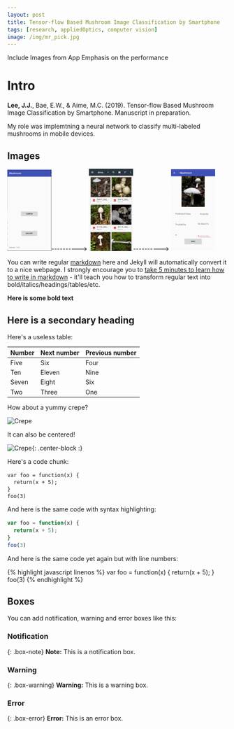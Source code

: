 ```yaml
---
layout: post
title: Tensor-flow Based Mushroom Image Classification by Smartphone
tags: [research, appliedOptics, computer vision]
image: /img/mr_pick.jpg
---
```




Include Images from App
Emphasis on the performance

# Intro
__Lee, J.J.__, Bae, E.W., & Aime, M.C. (2019). 
Tensor-flow Based Mushroom Image Classification by Smartphone. Manuscript in preparation.

My role was implemtning a neural network to classify multi-labeled mushrooms in mobile devices.


## Images

<img src="/img/mr_menu.png" width="20%" height="30%" title="First Menu" alt="First Menu"></img>---------->
<img src="/img/mr_pick.jpg" width="20%" height="30%" title="Choosing a mushroom img from Gallery" alt="Choosing a mushroom img from Gallery"></img>---------->
<img src="/img/mr_result.png" width="20%" height="30%" title="Here is the prediction" alt="Here is the prediction"></img>










You can write regular [markdown](http://markdowntutorial.com/) here and Jekyll will automatically convert it to a nice webpage.  I strongly encourage you to [take 5 minutes to learn how to write in markdown](http://markdowntutorial.com/) - it'll teach you how to transform regular text into bold/italics/headings/tables/etc.

**Here is some bold text**

## Here is a secondary heading

Here's a useless table:

| Number | Next number | Previous number |
| :------ |:--- | :--- |
| Five | Six | Four |
| Ten | Eleven | Nine |
| Seven | Eight | Six |
| Two | Three | One |


How about a yummy crepe?

![Crepe](https://s3-media3.fl.yelpcdn.com/bphoto/cQ1Yoa75m2yUFFbY2xwuqw/348s.jpg)

It can also be centered!

![Crepe](https://s3-media3.fl.yelpcdn.com/bphoto/cQ1Yoa75m2yUFFbY2xwuqw/348s.jpg){: .center-block :}

Here's a code chunk:

~~~
var foo = function(x) {
  return(x + 5);
}
foo(3)
~~~

And here is the same code with syntax highlighting:

```javascript
var foo = function(x) {
  return(x + 5);
}
foo(3)
```

And here is the same code yet again but with line numbers:

{% highlight javascript linenos %}
var foo = function(x) {
  return(x + 5);
}
foo(3)
{% endhighlight %}

## Boxes
You can add notification, warning and error boxes like this:

### Notification

{: .box-note}
**Note:** This is a notification box.

### Warning

{: .box-warning}
**Warning:** This is a warning box.

### Error

{: .box-error}
**Error:** This is an error box.
